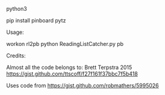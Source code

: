 python3

pip install pinboard pytz


Usage:

workon rl2pb
python ReadingListCatcher.py pb


Credits:

Almost all the code belongs to:
Brett Terpstra 2015
https://gist.github.com/ttscoff/f27f161f37bbc7f5b418


Uses code from <https://gist.github.com/robmathers/5995026>
